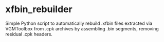 # xfbin_rebuilder
 Simple Python script to automatically rebuild .xfbin files extracted via VGMToolbox from .cpk archives by assembling .bin segments, removing residual .cpk headers.
